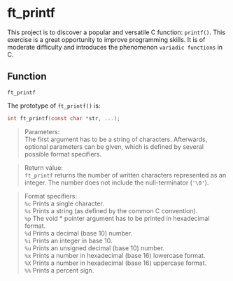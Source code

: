 # ft_printf

This project is to discover a popular and versatile C function: ```printf()```. This exercise is a great
opportunity to improve programming skills. It is of moderate difficulty and introduces the phenomenon ```variadic functions``` in C.

## Function

```ft_printf```

The prototype of `ft_printf()` is:

```c
int	ft_printf(const char *str, ...);
```

> Parameters:\
The first argument has to be a string of characters. Afterwards, optional parameters can be given, which is defined by several possible format specifiers.

> Return value:\
	`ft_printf` returns the number of written characters represented as an integer. The number does not include the null-terminator (`'\0'`).
	
> Format specifiers:\
```%c``` Prints a single character.\
```%s``` Prints a string (as defined by the common C convention).\
```%p``` The void * pointer argument has to be printed in hexadecimal format.\
```%d``` Prints a decimal (base 10) number.\
```%i``` Prints an integer in base 10.\
```%u``` Prints an unsigned decimal (base 10) number.\
```%x``` Prints a number in hexadecimal (base 16) lowercase format.\
```%X``` Prints a number in hexadecimal (base 16) uppercase format.\
```%%``` Prints a percent sign.
